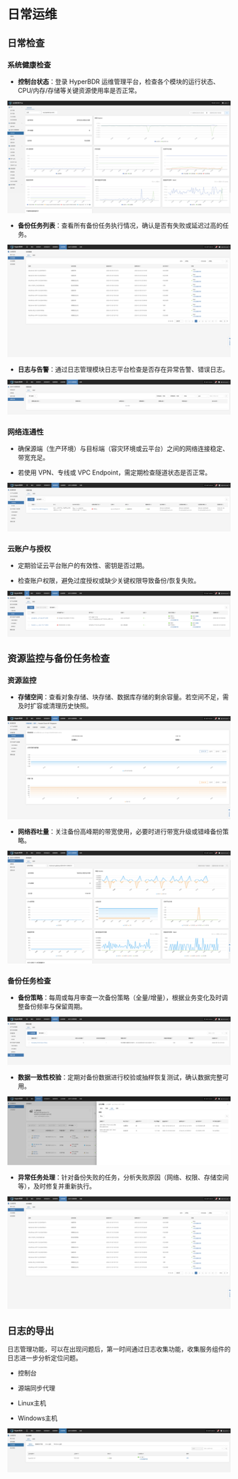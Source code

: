 # 日常运维

## 日常检查

### **系统健康检查**

* **控制台状态**：登录 HyperBDR 运维管理平台，检查各个模块的运行状态、CPU/内存/存储等关键资源使用率是否正常。

![](./images/dailyoperationandmaintenance-dailycheck-1.png)

* **备份任务列表**：查看所有备份任务执行情况，确认是否有失败或延迟过高的任务。

![](./images/dailyoperationandmaintenance-dailycheck-2.png)

* **日志与告警**：通过日志管理模块日志平台检查是否存在异常告警、错误日志。

![](./images/dailyoperationandmaintenance-dailycheck-3.png)

### **网络连通性**

* 确保源端（生产环境）与目标端（容灾环境或云平台）之间的网络连接稳定、带宽充足。

* 若使用 VPN、专线或 VPC Endpoint，需定期检查隧道状态是否正常。

![](./images/dailyoperationandmaintenance-dailycheck-4.png)

### **云账户与授权**

* 定期验证云平台账户的有效性、密钥是否过期。

* 检查账户权限，避免过度授权或缺少关键权限导致备份/恢复失败。

![](./images/dailyoperationandmaintenance-dailycheck-5.png)

## 资源监控与备份任务检查

### **资源监控**

* **存储空间**：查看对象存储、块存储、数据库存储的剩余容量。若空间不足，需及时扩容或清理历史快照。

![](./images/dailyoperationandmaintenance-resourcemonitoringandbackuptaskinspection-1.png)

* **网络吞吐量**：关注备份高峰期的带宽使用，必要时进行带宽升级或错峰备份策略。

![](./images/dailyoperationandmaintenance-resourcemonitoringandbackuptaskinspection-2.png)

### **备份任务检查**

* **备份策略**：每周或每月审查一次备份策略（全量/增量），根据业务变化及时调整备份频率与保留周期。

![](./images/dailyoperationandmaintenance-resourcemonitoringandbackuptaskinspection-3.png)

* **数据一致性校验**：定期对备份数据进行校验或抽样恢复测试，确认数据完整可用。

![](./images/dailyoperationandmaintenance-resourcemonitoringandbackuptaskinspection-4.png)

* **异常任务处理**：针对备份失败的任务，分析失败原因（网络、权限、存储空间等），及时修复并重新执行。

![](./images/dailyoperationandmaintenance-resourcemonitoringandbackuptaskinspection-5.png)

## 日志的导出

日志管理功能，可以在出现问题后，第一时间通过日志收集功能，收集服务组件的日志进一步分析定位问题。

* 控制台

* 源端同步代理

* Linux主机

* Windows主机

![](./images/dailyoperationandmaintenance-logexport-1.png)